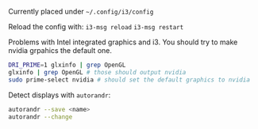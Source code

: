 Currently placed under `~/.config/i3/config`

Reload the config with:
`i3-msg reload`
`i3-msg restart`

Problems with Intel integrated graphics and i3. You should try to make nvidia grpahics the default one.

```bash
DRI_PRIME=1 glxinfo | grep OpenGL
glxinfo | grep OpenGL # those should output nvidia
sudo prime-select nvidia # should set the default graphics to nvidia
```

Detect displays with `autorandr`:

```bash
autorandr --save <name>
autorandr --change
```
